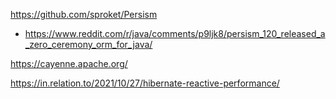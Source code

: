 https://github.com/sproket/Persism
* https://www.reddit.com/r/java/comments/p9ljk8/persism_120_released_a_zero_ceremony_orm_for_java/

https://cayenne.apache.org/

https://in.relation.to/2021/10/27/hibernate-reactive-performance/